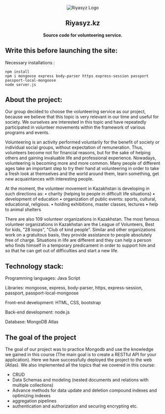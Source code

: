 <div align="center">

![Riyasyz Logo](https://cdn.discordapp.com/attachments/935156459208073281/1077905971017416704/logohs.png)
## Riyasyz.kz
**Source code for volunteering service.**

</div>

## Write this before launching the site: 


Necessary installations :
```
npm install
npm i mongoose express body-parser https express-session passport passport-local-mongoose
node server.js
```

## About the project: 
Our group decided to choose the volunteering service as our project, because we believe that this topic is very relevant in our time and useful for society. We ourselves are interested in this topic and have repeatedly participated in volunteer movements within the framework of various programs and events.

Volunteering is an activity performed voluntarily for the benefit of society or individual social groups, without expectation of remuneration. Thus, volunteers become not for financial reasons, but for the sake of helping others and gaining invaluable life and professional experience. Nowadays, volunteering is becoming more and more common. Many people of different ages take an important step to try their hand at volunteering in order to take a fresh look at themselves and the world around them, learn something, get new acquaintances with interesting people.

At the moment, the volunteer movement in Kazakhstan is developing in such directions as:
• charity (helping to people in difficult life situations)
• development of education
• organization of public events: sports, cultural, educational, religious.
• holding exhibitions, master classes, lectures
• help to animal shelters

There are also 109 volunteer organizations in Kazakhstan. The most famous volunteer organizations in Kazakhstan are the League of Volunteers, Best for kids, "28 loops", "Club of kind people". Similar and other organizations work on a gratuitous basis, they provide assistance to people absolutely free of charge. Situations in life are different and they can help a person who finds himself in a temporary predicament in order to support him and so that he can get out of difficulties and start a new life.


## Technology stack:

Programming languages: Java Script

Libraries: mongoose, express, body-parser, https, express-session, passport, passport-local-mongoose

Front-end development: HTML, CSS, bootstrap

Back-end development: node.js

Database: MongoDB Atlas

## The goal of the project

The goal of our project was to practice Mongodb and use the knowledge we gained in this course (The main goal is to create a RESTful API for your application). Here we have successfully deployed the project to the web (Atlas).
We also implemented all the topics that we covered in this course:
- CRUD
- Data Schemas and modeling (nested documents and relations with multiple collections)
- Advance methods for data update and deletion
compound indexes and optimizing indexes
- aggregation pipelines
- authentication and authorization and securing encrypting etc.


